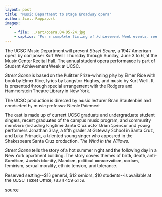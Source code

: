 ```yaml
---
layout: post
title: "Music Department to stage Broadway opera"
author: Scott Rappaport
images:
  -
    - file: ../art/opera.04-05-24.jpg
    - caption: "For a complete listing of Achievement Week events, see related story."
---
```


The UCSC Music Department will present _Street Scene,_ a 1947 American opera by composer Kurt Weill, Thursday through Sunday, June 3 to 6, at the Music Center Recital Hall. The annual student opera performance is part of Student Achievement Week at UCSC.   

_Street Scene_ is based on the Pulitzer Prize-winning play by Elmer Rice with book by Elmer Rice, lyrics by Langston Hughes, and music by Kurt Weill. It is presented through special arrangement with the Rodgers and Hammerstein Theatre Library in New York.  

The UCSC production is directed by music lecturer Brian Staufenbiel and conducted by music professor Nicole Paiement.

The cast is made up of current UCSC graduate and undergraduate student singers, recent graduates of the campus music program, and community members (including longtime Santa Cruz actor Brian Spencer and young performers Jonathan Gray, a fifth grader at Gateway School in Santa Cruz, and Luka Primack, a talented young singer who appeared in the Shakespeare Santa Cruz production, _The Wind in the Willows._  

_Street Scene_ tells the story of a hot summer night and the following day in a New York apartment building. The story covers themes of birth, death, anti-Semitism, Jewish identity, Marxism, political conservatism, sexism, feminism, sexual morality, ethnic tension, and tolerance.  

Reserved seating--$16 general, $12 seniors, $10 students--is available at the UCSC Ticket Office, (831) 459-2159.  

[source](http://www1.ucsc.edu/currents/03-04/05-24/opera.html "Permalink to opera")
